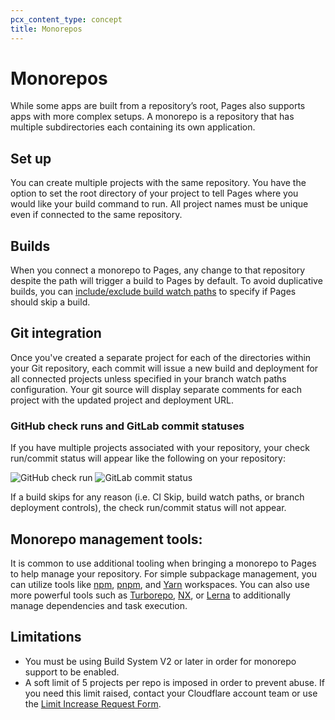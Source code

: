 ```yaml
---
pcx_content_type: concept
title: Monorepos
---
```


# Monorepos
While some apps are built from a repository’s root, Pages also supports apps with more complex setups. A monorepo is a repository that has multiple subdirectories each containing its own application.

## Set up
You can create multiple projects with the same repository. You have the option to set the root directory of your project to tell Pages where you would like your build command to run. All project names must be unique even if connected to the same repository.

## Builds
When you connect a monorepo to Pages, any change to that repository despite the path will trigger a build to Pages by default. To avoid duplicative builds, you can [include/exclude build watch paths](/pages/configuration/build-watch-paths) to specify if Pages should skip a build.

## Git integration
Once you've created a separate project for each of the directories within your Git repository, each commit will issue a new build and deployment for all connected projects unless specified in your branch watch paths configuration. Your git source will display separate comments for each project with the updated project and deployment URL.

### GitHub check runs and GitLab commit statuses
If you have multiple projects associated with your repository, your check run/commit status will appear like the following on your repository:

![GitHub check run](/images/pages/configuration/ghcheckrun.png)
![GitLab commit status](/images/pages/configuration/glcommitstatus.png)

If a build skips for any reason (i.e. CI Skip, build watch paths, or branch deployment controls), the check run/commit status will not appear.

## Monorepo management tools:
It is common to use additional tooling when bringing a monorepo to Pages to help manage your repository. For simple subpackage management, you can utilize tools like [npm](https://docs.npmjs.com/cli/v8/using-npm/workspaces), [pnpm](https://pnpm.io/workspaces), and [Yarn](https://yarnpkg.com/features/workspaces) workspaces. You can also use more powerful tools such as [Turborepo](https://turbo.build/repo/docs), [NX](https://nx.dev/getting-started/intro), or [Lerna](https://nx.dev/getting-started/intro) to additionally manage dependencies and task execution.

## Limitations
* You must be using Build System V2 or later in order for monorepo support to be enabled.
* A soft limit of 5 projects per repo is imposed in order to prevent abuse. If you need this limit raised, contact your Cloudflare account team or use the [Limit Increase Request Form](https://docs.google.com/forms/d/e/1FAIpQLSd_fwAVOboH9SlutMonzbhCxuuuOmiU1L_I5O2CFbXf_XXMRg/viewform).

